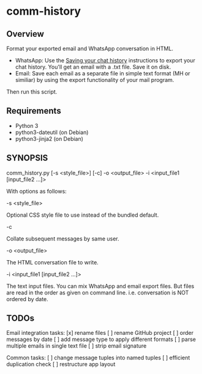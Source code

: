 # comm-history

## Overview

Format your exported email and WhatsApp conversation in HTML.

  * WhatsApp: Use the [Saving your chat history][saving] instructions to export your chat history. You'll get an email with a .txt file. Save it on disk.
  * Email: Save each email as a separate file in simple text format (MH or similiar) by using the export functionality of your mail program.

Then run this script.

[saving]: https://faq.whatsapp.com/en/android/23756533/?category=5245251

## Requirements

  * Python 3
  * python3-dateutil (on Debian)
  * python3-jinja2 (on Debian)

## SYNOPSIS

  comm_history.py [-s <style_file>] [-c] -o <output_file> -i <input_file1 [input_file2 ...]>
    
With options as follows:

  -s <style_file>
  
Optional CSS style file to use instead of the bundled default.

  -c
  
Collate subsequent messages by same user.
  
  -o <output_file>
  
The HTML conversation file to write.
  
  -i <input_file1 [input_file2 ...]>
  
The text input files. You can mix WhatsApp and email export files. But files are read in the order as given on command line. i.e. conversation is NOT ordered by date.

## TODOs

Email integration tasks:
[x] rename files
[ ] rename GitHub project
[ ] order messages by date
[ ] add message type to apply different formats
[ ] parse multiple emails in single text file
[ ] strip email signature

Common tasks:
[ ] change message tuples into named tuples
[ ] efficient duplication check
[ ] restructure app layout
